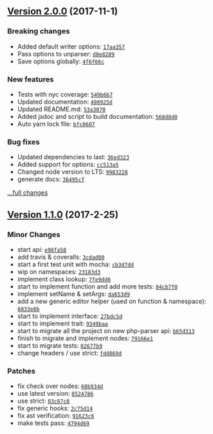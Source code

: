 ## [Version 2.0.0](https://github.com/glayzzle/php-writer/releases/tag/v2.0.0) (2017-11-1)

### Breaking changes

- Added default writer options: [`17aa357`](https://github.com/glayzzle/php-writer/commit/17aa357)
- Pass options to unparser: [`d8e8289`](https://github.com/glayzzle/php-writer/commit/d8e8289)
- Save options globally: [`4f6f66c`](https://github.com/glayzzle/php-writer/commit/4f6f66c)

### New features

- Tests with nyc coverage: [`549b6b7`](https://github.com/glayzzle/php-writer/commit/549b6b7)
- Updated documentation: [`498925d`](https://github.com/glayzzle/php-writer/commit/498925d)
- Updated README.md: [`53a3070`](https://github.com/glayzzle/php-writer/commit/53a3070)
- Added jsdoc and script to build documentation: [`568d8d0`](https://github.com/glayzzle/php-writer/commit/568d8d0)
- Auto yarn lock file: [`bfc0607`](https://github.com/glayzzle/php-writer/commit/bfc0607)

### Bug fixes

- Updated dependencies to last: [`36ed323`](https://github.com/glayzzle/php-writer/commit/36ed323)
- Added support for options: [`cc513a5`](https://github.com/glayzzle/php-writer/commit/cc513a5)
- Changed node version to LTS: [`9983228`](https://github.com/glayzzle/php-writer/commit/9983228)
- generate docs: [`36495cf`](https://github.com/glayzzle/php-writer/commit/36495cf)

[...full changes](https://github.com/glayzzle/php-writer/compare/v1.1.0...v2.0.0)

## [Version 1.1.0](https://github.com/glayzzle/php-writer/releases/tag/v1.1.0) (2017-2-25)

### Minor Changes

- start api: [`e98fa58`](https://github.com/glayzzle/php-writer/commit/e98fa58)
- add travis & coveralls: [`3cdad00`](https://github.com/glayzzle/php-writer/commit/3cdad00)
- start a first test unit with mocha: [`cb3d7dd`](https://github.com/glayzzle/php-writer/commit/cb3d7dd)
- wip on namespaces: [`23183d3`](https://github.com/glayzzle/php-writer/commit/23183d3)
- implement class lookup: [`7fe9dd6`](https://github.com/glayzzle/php-writer/commit/7fe9dd6)
- start to implement function and add more tests: [`04cb7f0`](https://github.com/glayzzle/php-writer/commit/04cb7f0)
- implement setName & setArgs: [`da653d9`](https://github.com/glayzzle/php-writer/commit/da653d9)
- add a new generic editor helper (used on function & namespace): [`6833e8b`](https://github.com/glayzzle/php-writer/commit/6833e8b)
- start to implement interface: [`27bdc5d`](https://github.com/glayzzle/php-writer/commit/27bdc5d)
- start to implement trait: [`9349baa`](https://github.com/glayzzle/php-writer/commit/9349baa)
- start to migrate all the project on new php-parser api: [`b65d313`](https://github.com/glayzzle/php-writer/commit/b65d313)
- finish to migrate and implement nodes: [`79166e1`](https://github.com/glayzzle/php-writer/commit/79166e1)
- start to migrate tests: [`02677b9`](https://github.com/glayzzle/php-writer/commit/02677b9)
- change headers / use strict: [`fdd869d`](https://github.com/glayzzle/php-writer/commit/fdd869d)

### Patches

- fix check over nodes: [`60b934d`](https://github.com/glayzzle/php-writer/commit/60b934d)
- use latest version: [`8524786`](https://github.com/glayzzle/php-writer/commit/8524786)
- use strict: [`03c87c8`](https://github.com/glayzzle/php-writer/commit/03c87c8)
- fix generic hooks: [`2c75d14`](https://github.com/glayzzle/php-writer/commit/2c75d14)
- fix ast verification: [`91623c6`](https://github.com/glayzzle/php-writer/commit/91623c6)
- make tests pass: [`4794d69`](https://github.com/glayzzle/php-writer/commit/4794d69)
